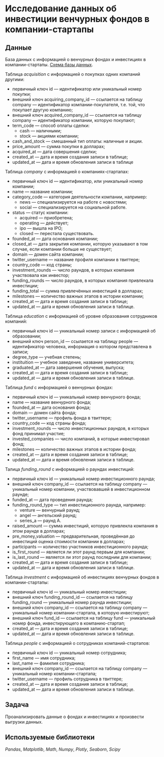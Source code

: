 # Исследование данных об инвестиции венчурных фондов в компании-стартапы

## Данные

База данных с информацией о венчурных фондах и инвестициях в компании-стартапы. [Схема базы данных]().

Таблица _acquisition_ с информацией о покупках одних компаний другими:
* первичный ключ id — идентификатор или уникальный номер покупки;
* внешний ключ acquiring_company_id — ссылается на таблицу company — идентификатор компании-покупателя, т.е. той, что покупает другую компанию;
* внешний ключ acquired_company_id — ссылается на таблицу company — идентификатор компании, которую покупают;
* term_code — способ оплаты сделки:
    * cash — наличными;
    * stock — акциями компании;
* cash_and_stock — смешанный тип оплаты: наличные и акции.
* price_amount — сумма покупки в долларах;
* acquired_at — дата совершения сделки;
* created_at — дата и время создания записи в таблице;
* updated_at — дата и время обновления записи в таблице

Таблица _company_ с информацией о компаниях-стартапах:
* первичный ключ id — идентификатор, или уникальный номер компании;
* name — название компании;
* category_code — категория деятельности компании, например:
    * news — специализируется на работе с новостями;
    * social — специализируется на социальной работе.
* status — статус компании:
    * acquired — приобретена;
    * operating — действует;
    * ipo — вышла на IPO;
    * closed — перестала существовать.
* founded_at — дата основания компании;
* closed_at — дата закрытия компании, которую указывают в том случае, если компании больше не существует;
* domain — домен сайта компании;
* twitter_username — название профиля компании в твиттере;
* country_code — код страны;
* investment_rounds — число раундов, в которых компания участвовала как инвестор;
* funding_rounds — число раундов, в которых компания привлекала инвестиции;
* funding_total — сумма привлечённых инвестиций в долларах;
* milestones — количество важных этапов в истории компании;
* created_at — дата и время создания записи в таблице;
* updated_at — дата и время обновления записи в таблице.

Таблица _education_ с информацией об уровне образования сотрудников компаний:
* первичный ключ id — уникальный номер записи с информацией об образовании;
* внешний ключ person_id — ссылается на таблицу people — идентификатор человека, информация о котором представлена в записи;
* degree_type — учебная степень;
* instituition — учебное заведение, название университета;
* graduated_at — дата завершения обучения, выпуска;
* created_at — дата и время создания записи в таблице;
* updated_at — дата и время обновления записи в таблице.

Таблица _fund_ с информацией о венчурных фондах:
* первичный ключ id — уникальный номер венчурного фонда;
* name — название венчурного фонда;
* founded_at — дата основания фонда;
* domain — домен сайта фонда;
* twitter_username — профиль фонда в твиттере;
* country_code — код страны фонда;
* investment_rounds — число инвестиционных раундов, в которых фонд принимал участие;
* invested_companies — число компаний, в которые инвестировал фонд;
* milestones — количество важных этапов в истории фонда;
* created_at — дата и время создания записи в таблице;
* updated_at — дата и время обновления записи в таблице.

Талица _funding_round_ с информацией о раундах инвестиций:
* первичный ключ id — уникальный номер инвестиционного раунда;
* внешний ключ company_id — ссылается на таблицу company — уникальный номер компании, участвовавшей в инвестиционном раунде;
* funded_at — дата проведения раунда;
* funding_round_type — тип инвестиционного раунда, например:
    * venture — венчурный раунд;
    * angel — ангельский раунд;
    * series_a — раунд А.
* raised_amount — сумма инвестиций, которую привлекла компания в этом раунде в долларах;
* pre_money_valuation — предварительная, проведённая до инвестиций оценка стоимости компании в долларах;
* participants — количество участников инвестиционного раунда;
* is_first_round — является ли этот раунд первым для компании;
* is_last_round — является ли этот раунд последним для компании;
* created_at — дата и время создания записи в таблице;
* updated_at — дата и время обновления записи в таблице.

Таблица _investment_ с информацией об инвестициях венчурных фондов в компании-стартапы:
* первичный ключ id — уникальный номер инвестиции;
* внешний ключ funding_round_id — ссылается на таблицу funding_round — уникальный номер раунда инвестиции;
* внешний ключ company_id — ссылается на таблицу company — уникальный номер компании-стартапа, в которую инвестируют;
* внешний ключ fund_id — ссылается на таблицу fund — уникальный номер фонда, инвестирующего в компанию-стартап;
* created_at — дата и время создания записи в таблице;
* updated_at — дата и время обновления записи в таблице.


Таблица _people_ с информацией о сотрудниках компаний-стартапов:
* первичный ключ id — уникальный номер сотрудника;
* first_name — имя сотрудника;
* last_name — фамилия сотрудника;
* внешний ключ company_id — ссылается на таблицу company — уникальный номер компании-стартапа;
* twitter_username — профиль сотрудника в твиттере;
* created_at — дата и время создания записи в таблице;
* updated_at — дата и время обновления записи в таблице.

## Задача

Проанализировать данные о фондах и инвестициях и произвести выгрузки данных.


## Используемые библиотеки

_Pandas_, _Matplotlib_, _Math_, _Numpy_, _Plotly_, _Seaborn_, _Scipy_


